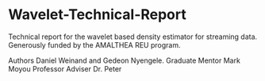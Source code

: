 Wavelet-Technical-Report
========================

Technical report for the wavelet based density estimator for streaming data. Generously funded by the AMALTHEA REU program.

Authors Daniel Weinand and Gedeon Nyengele.
Graduate Mentor Mark Moyou
Professor Adviser Dr. Peter
